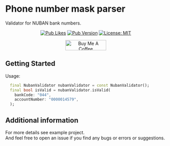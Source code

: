 # Phone number mask parser
Validator for NUBAN bank numbers.

<div align="center">

  <a href="">![Pub Likes](https://img.shields.io/pub/likes/nuban_validator?color=success)</a>
  <a href="">![Pub Version](https://img.shields.io/pub/v/nuban_validator?color=important)</a>
  <a href="https://opensource.org/licenses/MIT"><img src="https://img.shields.io/badge/license-MIT-blue.svg" alt="License: MIT"></a>

</div>

<div align="center">
  <a href="https://www.buymeacoffee.com/ivangalkin" target="_blank"><img src="https://cdn.buymeacoffee.com/buttons/v2/default-yellow.png" alt="Buy Me A Coffee" height="32px" width= "128px"></a>
</div>

## Getting Started
Usage:
```dart
  final NubanValidator nubanValidator = const NubanValidator();
  final bool isValid = nubanValidator.isValid(
    bankCode: "044",
    accountNumber: "0000014579",
  );
```

## Additional information
For more details see example project.\
And feel free to open an issue if you find any bugs or errors or suggestions.
